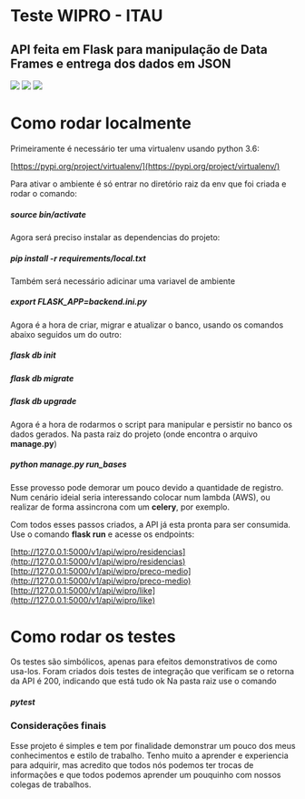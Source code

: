 # Teste WIPRO - ITAU
## API feita em Flask para manipulação de Data Frames e entrega dos dados em JSON
<img src="https://img.shields.io/badge/Flask-v1.0.2-blue"/> <img src="https://img.shields.io/badge/PyTest-v5.4.3-yellow"/> <img src="https://img.shields.io/badge/marshmallow-v3.12.1-orange"/>



# Como rodar localmente
Primeiramente é necessário ter uma virtualenv usando python 3.6:

[https://pypi.org/project/virtualenv/](https://pypi.org/project/virtualenv/)

Para ativar o ambiente é só entrar no diretório raiz da env que foi criada e rodar o comando:

##### source bin/activate

Agora será preciso instalar as dependencias do projeto:

##### pip install -r requirements/local.txt

Também será necessário adicinar uma variavel de ambiente

##### export FLASK_APP=backend.__ini__.py

Agora é a hora de criar, migrar e atualizar o banco, usando os comandos abaixo seguidos um do outro:

##### flask db init
##### flask db migrate
##### flask db upgrade

Agora é a hora de rodarmos o script para manipular e persistir no banco os dados gerados. Na pasta raiz do projeto (onde encontra o arquivo **manage.py**)

##### python manage.py run_bases

Esse provesso pode demorar um pouco devido a quantidade de registro. Num cenário ideial seria interessando colocar num lambda (AWS), ou realizar de forma assincrona com um **celery**, por exemplo.

Com todos esses passos criados, a API já esta pronta para ser consumida. Use o comando **flask run** e acesse os endpoints:

[http://127.0.0.1:5000/v1/api/wipro/residencias](http://127.0.0.1:5000/v1/api/wipro/residencias)
[http://127.0.0.1:5000/v1/api/wipro/preco-medio](http://127.0.0.1:5000/v1/api/wipro/preco-medio)
[http://127.0.0.1:5000/v1/api/wipro/like](http://127.0.0.1:5000/v1/api/wipro/like)

# Como rodar os testes

Os testes são simbólicos, apenas para efeitos demonstrativos de como usa-los. Foram criados dois testes de integração que verificam se o retorna da API é 200, indicando que está tudo ok
Na pasta raiz use o comando
##### pytest


### Considerações finais
Esse projeto é simples e tem por finalidade demonstrar um pouco dos meus conhecimentos e estilo de trabalho. Tenho muito a aprender e experiencia para adquirir, mas acredito que todos nós podemos ter trocas de informações e que todos podemos aprender um pouquinho com nossos colegas de trabalhos.
